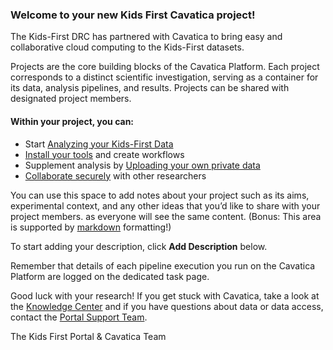 ### Welcome to your new Kids First Cavatica project!

The Kids-First DRC has partnered with Cavatica to bring easy and collaborative cloud computing to the Kids-First datasets.

Projects are the core building blocks of the Cavatica Platform. Each project corresponds to a distinct scientific investigation, serving as a container for its data, analysis pipelines, and results. Projects can be shared with designated project members.

#### Within your project, you can:

- Start [Analyzing your Kids-First Data](https://cavatica.sbgenomics.com/u/<username>/<project-name>/files/)
- [Install your tools](http://docs.sevenbridges.com/docs/sdk-overview) and create workflows
- Supplement analysis by [Uploading your own private data](http://docs.cavatica.org/docs/upload-your-data-to-cavatica)
- [Collaborate securely](http://docs.cavatica.org/docs/collaboration) with other researchers

You can use this space to add notes about your project such as its aims, experimental context, and any other ideas that you’d like to share with your project members. as everyone will see the same content. (Bonus: This area is supported by [markdown](https://daringfireball.net/projects/markdown/basics) formatting!)

To start adding your description, click **Add Description** below.

Remember that details of each pipeline execution you run on the Cavatica Platform are logged on the dedicated task page.

Good luck with your research! If you get stuck with Cavatica, take a look at the [Knowledge Center](http://docs.cavatica.org/) and if you have questions about data or data access, contact the [Portal Support Team](https://kidsfirstdrc.org/contact/).

The Kids First Portal & Cavatica Team
